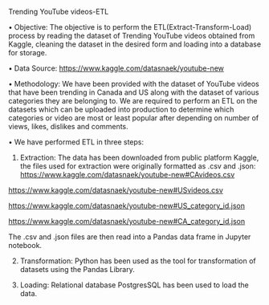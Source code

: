 Trending YouTube videos-ETL

•	Objective:
The objective is to perform the ETL(Extract-Transform-Load) process by reading the dataset of Trending YouTube videos obtained from Kaggle, cleaning the dataset in the desired form and loading into a database for storage.

•	Data Source:
https://www.kaggle.com/datasnaek/youtube-new

•	Methodology:
We have been provided with the dataset of YouTube videos that have been trending in Canada and US along with the dataset of various categories they are belonging to. We are required to perform an ETL on the datasets which can be uploaded into production to determine which categories or video are most or least popular after depending on number of views, likes, dislikes and comments.

•	We have performed ETL in three steps:

1.	Extraction: The data has been downloaded from public platform Kaggle, the files used for extraction were originally formatted as .csv and .json:
https://www.kaggle.com/datasnaek/youtube-new#CAvideos.csv

https://www.kaggle.com/datasnaek/youtube-new#USvideos.csv

https://www.kaggle.com/datasnaek/youtube-new#US_category_id.json

https://www.kaggle.com/datasnaek/youtube-new#CA_category_id.json

The .csv and .json files are then read into a Pandas data frame in Jupyter notebook.

2.	Transformation: Python has been used as the tool for transformation of datasets using the Pandas Library.

3.	Loading: Relational database PostgresSQL has been used to load the data.

